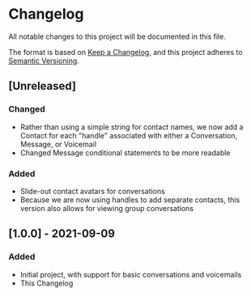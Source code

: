 # Changelog

All notable changes to this project will be documented in this file.

The format is based on [Keep a Changelog](https://keepachangelog.com/en/1.0.0/),
and this project adheres to [Semantic Versioning](https://semver.org/spec/v2.0.0.html).

## [Unreleased]

### Changed

- Rather than using a simple string for contact names, we now add a Contact for each "handle" associated with either a Conversation, Message, or Voicemail
- Changed Message conditional statements to be more readable

### Added

- Slide-out contact avatars for conversations
- Because we are now using handles to add separate contacts, this version also allows for viewing group conversations

## [1.0.0] - 2021-09-09

### Added

- Initial project, with support for basic conversations and voicemails
- This Changelog
